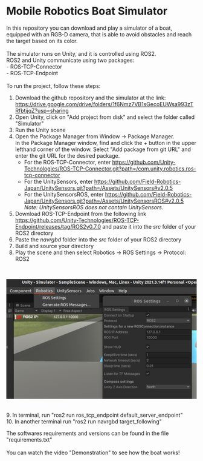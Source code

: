 # Mobile Robotics Boat Simulator
In this repository you can download and play a simulator of a boat, equipped with an RGB-D camera, that is able to avoid obstacles and reach the target based on its color.<br/> 
<br/>
The simulator runs on Unity, and it is controlled using ROS2.<br/>
ROS2 and Unity communicate using two packages:<br/>
     - ROS-TCP-Connector​<br/>
     - ROS-TCP-Endpoint<br/>
<br/>
To run the project, follow these steps:<br/>
1. Download the github repository and the simulator at the link: https://drive.google.com/drive/folders/1f6Nmz7VB1sGecoEUWsa993zTRfbtijqZ?usp=sharing <br/>
2. Open Unity, click on "Add project from disk" and select the folder called "Simulator"<br/>
3. Run the Unity scene<br/>
4. Open the Package Manager from Window -> Package Manager.<br/>
  In the Package Manager window, find and click the + button in the upper lefthand corner of the window. Select "Add package from git URL" and enter the git URL for the desired package.<br/>  
     - For the ROS-TCP-Connector, enter https://github.com/Unity-Technologies/ROS-TCP-Connector.git?path=/com.unity.robotics.ros-tcp-connector<br/>
     - For the UnitySensors, enter https://github.com/Field-Robotics-Japan/UnitySensors.git?path=/Assets/UnitySensors#v2.0.5<br/>
     - For the UnitySensorsROS, enter https://github.com/Field-Robotics-Japan/UnitySensors.git?path=/Assets/UnitySensorsROS#v2.0.5<br/>
_Note: UnitySensorsROS does not contain UnitySensors._ <br/>
5. Download ROS-TCP-Endpoint from the following link https://github.com/Unity-Technologies/ROS-TCP-Endpoint/releases/tag/ROS2v0.7.0 and paste it into the _src_ folder of your ROS2 directory<br/>  
6. Paste the _navrgbd_ folder into the _src_ folder of your ROS2 directory<br/>
7. Build and source your directory<br/>
8. Play the scene and then select Robotics -> ROS Settings -> Protocol: ROS2
<br/>

![alt text](https://github.com/emantu29/Mobile_Robotics/blob/1f75bfe74e44547c4fc0fca78007a2d3ba0bd1cc/OLD/ROS2_snapshot.png)

<br/>
9. In terminal, run "ros2 run ros_tcp_endpoint default_server_endpoint"<br/>
10. In another terminal run "ros2 run navrgbd target_following"<br/>

The softwares requirements and versions can be found in the file "requirements.txt"<br/>
<br/>
You can watch the video "Demonstration" to see how the boat works!

